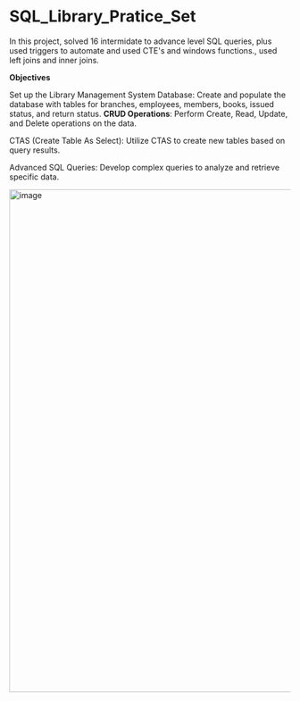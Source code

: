 # SQL_Library_Pratice_Set
In this project, solved 16 intermidate to advance level SQL queries, plus used triggers to automate and used CTE's and windows functions., used left joins and inner joins. 

**Objectives**

Set up the Library Management System Database: Create and populate the database with tables for branches, employees, members, books, issued status, and return status.
**CRUD Operations**: Perform Create, Read, Update, and Delete operations on the data.

CTAS (Create Table As Select): Utilize CTAS to create new tables based on query results.

Advanced SQL Queries: Develop complex queries to analyze and retrieve specific data.

<img width="1196" height="901" alt="image" src="https://github.com/user-attachments/assets/8c438d10-e70b-42aa-aa53-100034c25ad8" />




